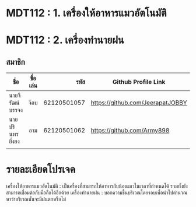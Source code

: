 # MDT112 : 1. เครื่องให้อาหารแมวอัตโนมัติ
# MDT112 : 2. เครื่องทำนายฝน


## สมาชิก



| ชื่อ      | ชื่อเล่น          | รหัส  |Github Profile Link|
| ------------- |:-------------:| -----:|----|
|นายจีรัฒน์ บรรจง     | จ๊อบ  | 62120501057 |https://github.com/JeerapatJOBBY|
|นายปรินทร ยิ่งยง|อาม|62120501062|https://github.com/Army898|
|||||

# รายละเอียดโปรเจค
เครื่องให้อาหารแมวอัตโนมัติ : เป็นครื่องที่สามารถให้อาหารกับน้องแมวในเวลาที่กำหนดได้ รวมทั้งยังสามารถเชื่อมต่อกับมือถือได้อีกด้วย
เครื่องทำนายฝน : บอกความชื้นบริเวณโดยรอบเพื่อนำไปคำนวณหาว่าบริเวณนั้นจะมีฝนตกหรือไม่
